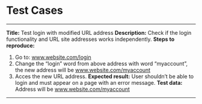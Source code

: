 # Test Cases

---------------------

**Title:** 
Test login with modified URL address
**Description:**
Check if the login functionality and URL site addresses works independently. 
**Steps to reproduce:** 
1. Go to: www.website.com/login
2. Change the “login” word from above address with word “myaccount”, the new address will be  www.website.com/myaccount 
3. Acces the new URL address. 
**Expected result:** User shouldn’t be able to login and must appear on a page with an error message. 
**Test data:** Address will be  www.website.com/myaccount 


---------------------
